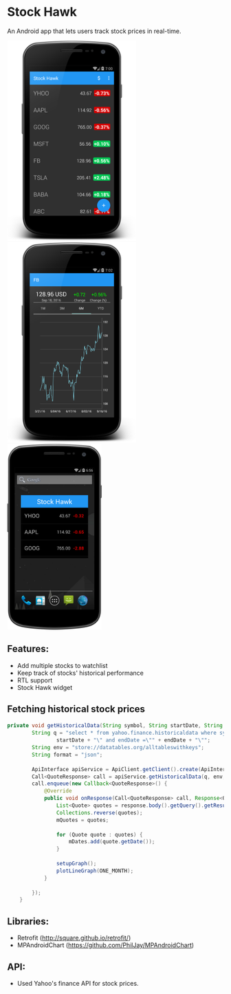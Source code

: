 # Stock Hawk
An Android app that lets users track stock prices in real-time.

<img src="https://github.com/xdeng9/StockHawk-master/blob/master/screenshot/device-2016-09-18-160049.png" width="300"/><img src="https://github.com/xdeng9/StockHawk-master/blob/master/screenshot/device-2016-09-18-160251.png" width="300"/><img src="https://github.com/xdeng9/StockHawk-master/blob/master/screenshot/device-2016-09-18-155627.png" width="220"/>

## Features:
- Add multiple stocks to watchlist
- Keep track of stocks' historical performance
- RTL support
- Stock Hawk widget


## Fetching historical stock prices
``` Java
private void getHistoricalData(String symbol, String startDate, String endDate) {
        String q = "select * from yahoo.finance.historicaldata where symbol = \"" + symbol + "\" and startDate=\"" +
                startDate + "\" and endDate =\"" + endDate + "\"";
        String env = "store://datatables.org/alltableswithkeys";
        String format = "json";

        ApiInterface apiService = ApiClient.getClient().create(ApiInterface.class);
        Call<QuoteResponse> call = apiService.getHistoricalData(q, env, format);
        call.enqueue(new Callback<QuoteResponse>() {
            @Override
            public void onResponse(Call<QuoteResponse> call, Response<QuoteResponse> response) {
                List<Quote> quotes = response.body().getQuery().getResults().getQuotes();
                Collections.reverse(quotes);
                mQuotes = quotes;

                for (Quote quote : quotes) {
                    mDates.add(quote.getDate());
                }

                setupGraph();
                plotLineGraph(ONE_MONTH);
            }

        });
    }
```

## Libraries:
- Retrofit (http://square.github.io/retrofit/)
- MPAndroidChart (https://github.com/PhilJay/MPAndroidChart)

## API:
- Used Yahoo's finance API for stock prices.
